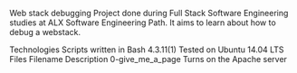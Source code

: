 Web stack debugging
Project done during Full Stack Software Engineering studies at ALX Software Engineering Path. It aims to learn about how to debug a webstack.

Technologies
Scripts written in Bash 4.3.11(1)
Tested on Ubuntu 14.04 LTS
Files
Filename	Description
0-give_me_a_page	Turns on the Apache server
